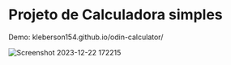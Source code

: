 # Projeto de Calculadora simples

Demo: kleberson154.github.io/odin-calculator/

![Screenshot 2023-12-22 172215](https://github.com/kleberson154/odin-calculator/assets/79817657/097174c2-6746-4f4f-8f44-519eb63de82f)
